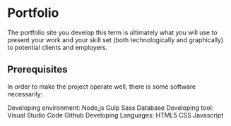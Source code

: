 # Portfolio
The portfolio site you develop this term is ultimately what you will use to present
your work and your skill set (both technologically and graphically) to potential clients
and employers. 

## Prerequisites
In order to make the project operate well, there is some software necessarily:

Developing environment:
Node,js
Gulp
Sass
Database
Developing tool:
Visual Studio Code
Github
Developing Languages:
HTML5
CSS
Javascript
